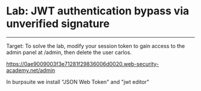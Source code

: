 # Lab: JWT authentication bypass via unverified signature
---
Target:  To solve the lab, modify your session token to gain access to the admin panel at /admin, then delete the user carlos.

https://0ae9009003f3e71281f29836006d0020.web-security-academy.net/admin

In burpsuite we install "JSON Web Token" and "jwt editor"

